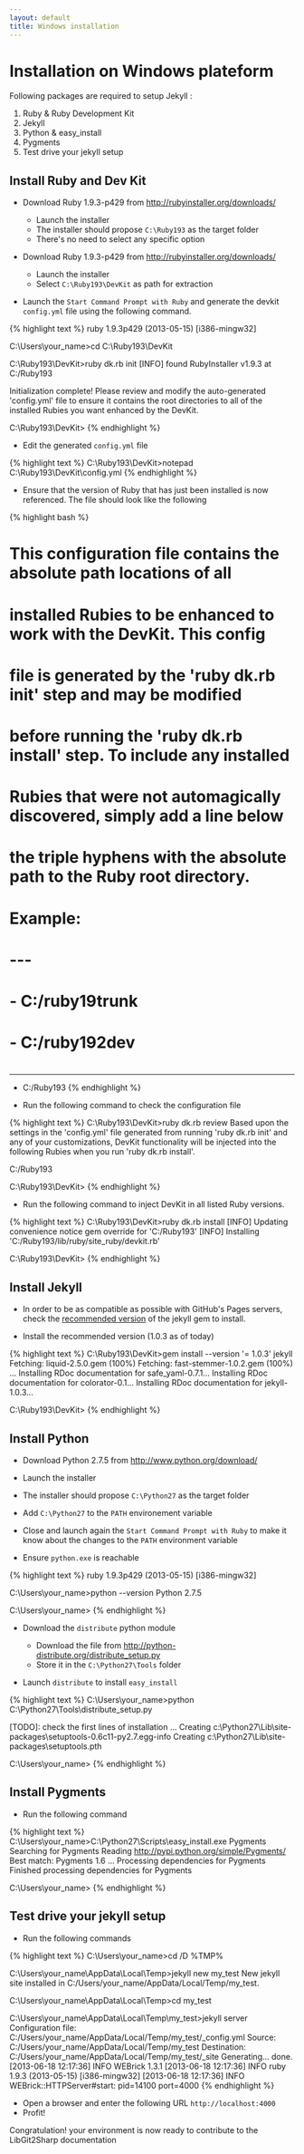 ```yaml
---
layout: default
title: Windows installation
---
```


# Installation on Windows plateform

Following packages are required to setup Jekyll :

1. Ruby & Ruby Development Kit
1. Jekyll
1. Python & easy_install
1. Pygments
1. Test drive your jekyll setup

## Install Ruby and Dev Kit

- Download Ruby 1.9.3-p429 from <http://rubyinstaller.org/downloads/>
  - Launch the installer
  - The installer should propose `C:\Ruby193` as the target folder
  - There's no need to select any specific option

- Download Ruby 1.9.3-p429 from <http://rubyinstaller.org/downloads/>
  - Launch the installer
  - Select `C:\Ruby193\DevKit` as path for extraction

- Launch the `Start Command Prompt with Ruby` and generate the devkit `config.yml` file using the following command.

{% highlight text %}
ruby 1.9.3p429 (2013-05-15) [i386-mingw32]

C:\Users\your_name>cd C:\Ruby193\DevKit

C:\Ruby193\DevKit>ruby dk.rb init
[INFO] found RubyInstaller v1.9.3 at C:/Ruby193

Initialization complete! Please review and modify the auto-generated
'config.yml' file to ensure it contains the root directories to all
of the installed Rubies you want enhanced by the DevKit.

C:\Ruby193\DevKit>
{% endhighlight %}

- Edit the generated `config.yml` file 

{% highlight text %}
C:\Ruby193\DevKit>notepad C:\Ruby193\DevKit\config.yml
{% endhighlight %}

 - Ensure that the version of Ruby that has just been installed is now referenced. The file should look like the following

{% highlight bash %}
# This configuration file contains the absolute path locations of all
# installed Rubies to be enhanced to work with the DevKit. This config
# file is generated by the 'ruby dk.rb init' step and may be modified
# before running the 'ruby dk.rb install' step. To include any installed
# Rubies that were not automagically discovered, simply add a line below
# the triple hyphens with the absolute path to the Ruby root directory.
#
# Example:
#
# ---
# - C:/ruby19trunk
# - C:/ruby192dev
#
---
- C:/Ruby193
{% endhighlight %}

- Run the following command to check the configuration file

{% highlight text %}
C:\Ruby193\DevKit>ruby dk.rb review
Based upon the settings in the 'config.yml' file generated
from running 'ruby dk.rb init' and any of your customizations,
DevKit functionality will be injected into the following Rubies
when you run 'ruby dk.rb install'.

C:/Ruby193

C:\Ruby193\DevKit>
{% endhighlight %}

- Run the following command to inject DevKit in all listed Ruby versions.

{% highlight text %}
C:\Ruby193\DevKit>ruby dk.rb install
[INFO] Updating convenience notice gem override for 'C:/Ruby193'
[INFO] Installing 'C:/Ruby193/lib/ruby/site_ruby/devkit.rb'

C:\Ruby193\DevKit>
{% endhighlight %}

## Install Jekyll

- In order to be as compatible as possible with GitHub's Pages servers, check the [recommended version][1] of the jekyll gem to install.

- Install the recommended version (1.0.3 as of today)

{% highlight text %}
C:\Ruby193\DevKit>gem install --version '= 1.0.3' jekyll
Fetching: liquid-2.5.0.gem (100%)
Fetching: fast-stemmer-1.0.2.gem (100%)
...
Installing RDoc documentation for safe_yaml-0.7.1...
Installing RDoc documentation for colorator-0.1...
Installing RDoc documentation for jekyll-1.0.3...

C:\Ruby193\DevKit>
{% endhighlight %}

[1]: https://help.github.com/articles/using-jekyll-with-pages#troubleshooting

## Install Python

 - Download Python 2.7.5 from <http://www.python.org/download/>
  - Launch the installer
  - The installer should propose `C:\Python27` as the target folder
  - Add `C:\Python27` to the `PATH` environement variable

 - Close and launch again the `Start Command Prompt with Ruby` to make it know about the changes to the `PATH` environment variable

 - Ensure `python.exe` is reachable

{% highlight text %}
ruby 1.9.3p429 (2013-05-15) [i386-mingw32]

C:\Users\your_name>python --version
Python 2.7.5

C:\Users\your_name>
{% endhighlight %}

- Download the `distribute` python module
  - Download the file from <http://python-distribute.org/distribute_setup.py>
  - Store it in the `C:\Python27\Tools` folder

- Launch `distribute` to install `easy_install`

{% highlight text %}
C:\Users\your_name>python C:\Python27\Tools\distribute_setup.py

[TODO]: check the first lines of installation
...
Creating c:\Python27\Lib\site-packages\setuptools-0.6c11-py2.7.egg-info
Creating c:\Python27\Lib\site-packages\setuptools.pth

C:\Users\your_name>
{% endhighlight %}

## Install Pygments

- Run the following command

{% highlight text %}
C:\Users\your_name>C:\Python27\Scripts\easy_install.exe Pygments
Searching for Pygments
Reading http://pypi.python.org/simple/Pygments/
Best match: Pygments 1.6
...
Processing dependencies for Pygments
Finished processing dependencies for Pygments

C:\Users\your_name>
{% endhighlight %}

## Test drive your jekyll setup

- Run the following commands

{% highlight text %}
C:\Users\your_name>cd /D %TMP%

C:\Users\your_name\AppData\Local\Temp>jekyll new my_test
New jekyll site installed in C:/Users/your_name/AppData/Local/Temp/my_test.

C:\Users\your_name\AppData\Local\Temp>cd my_test

C:\Users\your_name\AppData\Local\Temp\my_test>jekyll server
Configuration file: C:/Users/your_name/AppData/Local/Temp/my_test/_config.yml
            Source: C:/Users/your_name/AppData/Local/Temp/my_test
       Destination: C:/Users/your_name/AppData/Local/Temp/my_test/_site
      Generating... done.
[2013-06-18 12:17:36] INFO  WEBrick 1.3.1
[2013-06-18 12:17:36] INFO  ruby 1.9.3 (2013-05-15) [i386-mingw32]
[2013-06-18 12:17:36] INFO  WEBrick::HTTPServer#start: pid=14100 port=4000
{% endhighlight %}

- Open a browser and enter the following URL `http://localhost:4000`
- Profit!

Congratulation! your environment is now ready to contribute to the LibGit2Sharp documentation
